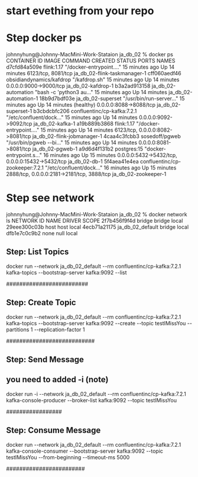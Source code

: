 
# start evething from your repo

# Step docker ps
johnnyhung@Johnny-MacMini-Work-Stataion ja_db_02 % docker ps
CONTAINER ID   IMAGE                             COMMAND                  CREATED          STATUS                    PORTS                                             NAMES
d7cfd84a509e   flink:1.17                        "/docker-entrypoint.…"   15 minutes ago   Up 14 minutes             6123/tcp, 8081/tcp                                ja_db_02-flink-taskmanager-1
cff060aedf46   obsidiandynamics/kafdrop          "/kafdrop.sh"            15 minutes ago   Up 14 minutes             0.0.0.0:9000->9000/tcp                            ja_db_02-kafdrop-1
b3a2ad913158   ja_db_02-automation               "bash -c 'python3 au…"   15 minutes ago   Up 14 minutes                                                               ja_db_02-automation-1
18b9d7bdf03e   ja_db_02-superset                 "/usr/bin/run-server…"   15 minutes ago   Up 14 minutes (healthy)   0.0.0.0:8088->8088/tcp                            ja_db_02-superset-1
b3cbdcbfc206   confluentinc/cp-kafka:7.2.1       "/etc/confluent/dock…"   15 minutes ago   Up 14 minutes             0.0.0.0:9092->9092/tcp                            ja_db_02-kafka-1
a19b889b3868   flink:1.17                        "/docker-entrypoint.…"   15 minutes ago   Up 14 minutes             6123/tcp, 0.0.0.0:8082->8081/tcp                  ja_db_02-flink-jobmanager-1
4caa4c3fcbb3   sosedoff/pgweb                    "/usr/bin/pgweb --bi…"   15 minutes ago   Up 14 minutes             0.0.0.0:8081->8081/tcp                            ja_db_02-pgweb-1
a9d6d4f131b2   postgres:15                       "docker-entrypoint.s…"   16 minutes ago   Up 15 minutes             0.0.0.0:5432->5432/tcp, 0.0.0.0:15432->5432/tcp   ja_db_02-db-1
5f4aea41e4ea   confluentinc/cp-zookeeper:7.2.1   "/etc/confluent/dock…"   16 minutes ago   Up 15 minutes             2888/tcp, 0.0.0.0:2181->2181/tcp, 3888/tcp        ja_db_02-zookeeper-1


# Step see  network
johnnyhung@Johnny-MacMini-Work-Stataion ja_db_02 % docker network ls
NETWORK ID     NAME               DRIVER    SCOPE
2f7b456f9f4d   bridge             bridge    local
29eee300c03b   host               host      local
4ecb71a21175   ja_db_02_default   bridge    local
dfb1e7c0c9b2   none               null      local



## Step: List Topics
docker run --network ja_db_02_default --rm confluentinc/cp-kafka:7.2.1 kafka-topics --bootstrap-server kafka:9092 --list



#########################



## Step: Create Topic
docker run --network ja_db_02_default --rm confluentinc/cp-kafka:7.2.1 kafka-topics --bootstrap-server kafka:9092 --create --topic testIMissYou -- partitions 1 --replication-factor 1


###########################




## Step: Send Message
## you need to added -i (note)
docker run -i --network ja_db_02_default --rm confluentinc/cp-kafka:7.2.1 kafka-console-producer --broker-list kafka:9092 --topic testIMissYou


#################




## Step: Consume Message
docker run --network ja_db_02_default --rm confluentinc/cp-kafka:7.2.1 kafka-console-consumer --bootstrap-server kafka:9092 --topic testIMissYou --from-beginning --timeout-ms 5000


########################













